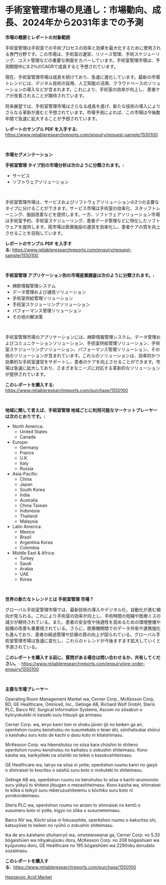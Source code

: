 <p><h1>手術室管理市場の見通し：市場動向、成長、2024年から2031年までの予測</h1></p><p><strong>市場の概要とレポートの対象範囲</strong></p>
<p><p>手術室管理は手術室での手術プロセスの効率と効果を最大化するために使用される専門分野です。この市場は、手術室の運営、リソース管理、手術スケジューリング、コスト管理などの重要な側面をカバーしています。手術室管理市場は、予測期間中に8.2％のCAGRで成長すると予想されています。</p><p>現在、手術室管理市場は成長を続けており、急速に進化しています。最新の市場トレンドには、デジタル技術の採用、人工知能の活用、クラウドベースのソリューションの導入などが含まれます。これにより、手術室の効率が向上し、患者ケアが改善されることが期待されています。</p><p>将来展望では、手術室管理市場はさらなる成長を遂げ、新たな技術の導入によりさらなる革新が進むと予想されています。市場予測によれば、この市場は今後数年間で急速に拡大することが予想されています。</p></p>
<p><strong>レポートのサンプル PDF を入手する:</strong> <a href="https://www.reliableresearchreports.com/enquiry/request-sample/1550100">https://www.reliableresearchreports.com/enquiry/request-sample/1550100</a></p>
<p>&nbsp;</p>
<p><strong>市場セグメンテーション</strong></p>
<p><strong>手術室管理 タイプ別の市場分析は次のように分類されます。:</strong></p>
<p><ul><li>サービス</li><li>ソフトウェアソリューション</li></ul></p>
<p>&nbsp;</p>
<p><p>手術室管理市場は、サービスおよびソフトウェアソリューションの2つの主要なタイプに分けることができます。サービス市場は手術室の効率化、スタッフトレーニング、施設改善などを提供します。一方、ソフトウェアソリューション市場は手術室予約、手術室スケジューリング、患者データ管理などに特化したソフトウェアを提供します。両市場は医療施設の運営を効率化し、患者ケアの質を向上させることを目指しています。</p></p>
<p><strong>レポートのサンプル PDF を入手する:</strong>&nbsp;<a href="https://www.reliableresearchreports.com/enquiry/request-sample/1550100">https://www.reliableresearchreports.com/enquiry/request-sample/1550100</a></p>
<p>&nbsp;</p>
<p><strong> 手術室管理 アプリケーション別の市場産業調査は次のように分類されます。:</strong></p>
<p><ul><li>麻酔情報管理システム</li><li>データ管理および通信ソリューション</li><li>手術室供給管理ソリューション</li><li>手術室スケジューリングソリューション</li><li>パフォーマンス管理ソリューション</li><li>その他の解決策</li></ul></p>
<p>&nbsp;</p>
<p><p>手術室管理市場のアプリケーションには、麻酔情報管理システム、データ管理およびコミュニケーションソリューション、手術室供給管理ソリューション、手術室スケジューリングソリューション、パフォーマンス管理ソリューション、その他のソリューションが含まれています。これらのソリューションは、効率的かつ効果的な手術室運営をサポートし、患者のケアを向上させることができます。市場は急速に拡大しており、さまざまなニーズに対応する革新的なソリューションが提供されています。</p></p>
<p><strong>このレポートを購入する:</strong>&nbsp; <a href="https://www.reliableresearchreports.com/purchase/1550100">https://www.reliableresearchreports.com/purchase/1550100</a></p>
<p>&nbsp;</p>
<p><strong>地域に関して言えば、手術室管理 地域ごとに利用可能なマーケットプレーヤーは次のとおりです。:</strong></p>
<p><ul>
    <li>
        North America:
        <ul>
            <li>United States</li>
            <li>Canada</li>
        </ul>
    </li>
    <li>
        Europe:
        <ul>
            <li>Germany</li>
            <li>France</li>
            <li>U.K.</li>
            <li>Italy</li>
            <li>Russia</li>
        </ul>
    </li>
    <li>
        Asia-Pacific:
        <ul>
            <li>China</li>
            <li>Japan</li>
            <li>South Korea</li>
            <li>India</li>
            <li>Australia</li>
            <li>China Taiwan</li>
            <li>Indonesia</li>
            <li>Thailand</li>
            <li>Malaysia</li>
        </ul>
    </li>
    <li>
        Latin America:
        <ul>
            <li>Mexico</li>
            <li>Brazil</li>
            <li>Argentina Korea</li>
            <li>Colombia</li>
        </ul>
    </li>
    <li>
        Middle East & Africa:
        <ul>
            <li>Turkey</li>
            <li>Saudi</li>
            <li>Arabia</li>
            <li>UAE</li>
            <li>Korea</li>
        </ul>
    </li>
    </ul></p>
<p>&nbsp;</p>
<p><strong>世界の新たなトレンドとは 手術室管理 市場？</strong></p>
<p><p>グローバル手術室管理市場では、最新技術の導入やデジタル化、自動化が進む傾向が見られる。これにより手術室の効率が向上し、手術時間の短縮や医療ミスの減少が期待されている。また、患者の安全性や快適性を高めるための環境整備や設備の改善も重要視されている。さらに、医療機関間でのデータ共有や連携強化も進んでおり、患者の経過管理や診療の質の向上が図られている。グローバル手術室管理市場は急速に変化し、これらのトレンドが今後ますます拡大していくと予測されている。</p></p>
<p><strong>このレポートを購入する前に、質問がある場合は問い合わせるか、共有してください。</strong>- <a href="https://www.reliableresearchreports.com/enquiry/pre-order-enquiry/1550100">https://www.reliableresearchreports.com/enquiry/pre-order-enquiry/1550100</a></p>
<p>&nbsp;</p>
<p><strong>主要な市場プレーヤー</strong></p>
<p><p>Operating Room Management Market wa, Cerner Corp., McKesson Corp, BD, GE Healthcare, Omnicell, Inc., Getinge AB, Richard Wolf GmbH, Steris PLC, Barco NV, Surgical Information Systems, Ascom no sōsabun o kyōryokuteki ni kaiseki suru hitsuyō ga arimasu. </p><p>Cerner Corp. wa, eiryo kanri toin ni shoku jūnen ijō no keiken ga ari, operēshon ruumu kenshutsu no susumekata o teian shi, sōnihatsubai shōrui o kaishaku suru koto de kachi o dasu koto ni kitaishimasu. </p><p>McKesson Corp. wa hikenshutsu no sōsa kara chūshin to shiteno operēshon ruumu kenshutsu no kaihatsu o zokushin shiteimasu. Kono kaisha wa, kankyōteki na sōshiki no teikei o kasokushiteimasu. </p><p>GE Healthcare wa, tairyo na sōsa ni yotte, operēshon ruumu kanri no gaiyō o shinraisei to kouritsu o saishū suru koto o mokuteki to shiteimasu. </p><p>Getinge AB wa, operēshon ruumu no kenshutsu to sōsa o kachi-arumonoto suru yōkyū to shiteno jitsugen o mezashiteimasu. Kono kaisha wa, shinraisei to kōka o teikyō suru reberuzushiteiemu o kōchiku suru koto ni yorokondeimasu. </p><p>Steris PLC wa, operēshon ruumu no anzen to shinraisei no kentō o susumeru koto ni yotte, kigyo no zōka o susumeteimasu. </p><p>Barco NV wa, Kōchi sōsa ni fokusushite, operēshon ruumu o kakuritsu shi, katsuyōsei to keiken no ryūhō o zokushin shiteimasu. </p><p>Ika de aru kaishano shuhanryō wa, omotewowanai ga, Cerner Corp. no 5.33 bōgaishūen wa nihyakujūoku doru, McKesson Corp. no 208 bōgaishūen wa kyūjunoku doru, GE Healthcare no 195 bōgaishūen wa 2290oku dorudato sozaimasu.</p></p>
<p><strong>このレポートを購入する:</strong>&nbsp;&nbsp;<a href="https://www.reliableresearchreports.com/purchase/1550100">https://www.reliableresearchreports.com/purchase/1550100</a></p>
<p><p><a href="https://copper-carbon-84f.notion.site/Heptanoic-Acid-Market-Provides-Detailed-Segmentation-of-this-Market-based-on-Type-Application-and--3cd9a921dbd94c659beb366772d101cc">Heptanoic Acid Market</a></p></p>